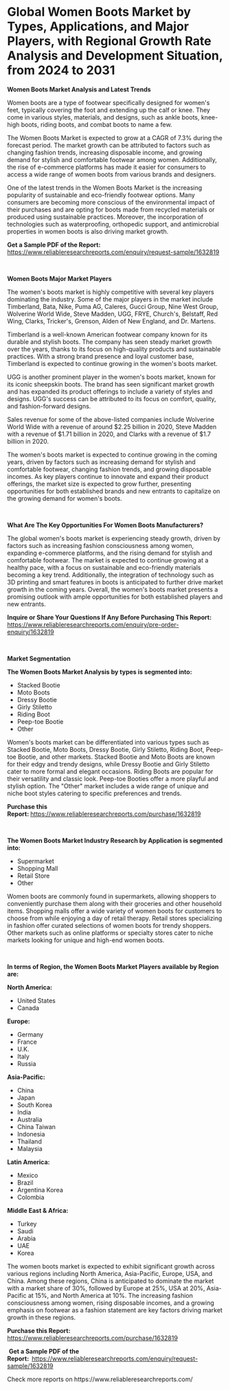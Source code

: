 <p><h1>Global Women Boots Market by Types, Applications, and Major Players, with Regional Growth Rate Analysis and Development Situation, from 2024 to 2031</h1></p><p><strong>Women Boots Market Analysis and Latest Trends</strong></p>
<p><p>Women boots are a type of footwear specifically designed for women's feet, typically covering the foot and extending up the calf or knee. They come in various styles, materials, and designs, such as ankle boots, knee-high boots, riding boots, and combat boots to name a few. </p><p>The Women Boots Market is expected to grow at a CAGR of 7.3% during the forecast period. The market growth can be attributed to factors such as changing fashion trends, increasing disposable income, and growing demand for stylish and comfortable footwear among women. Additionally, the rise of e-commerce platforms has made it easier for consumers to access a wide range of women boots from various brands and designers.</p><p>One of the latest trends in the Women Boots Market is the increasing popularity of sustainable and eco-friendly footwear options. Many consumers are becoming more conscious of the environmental impact of their purchases and are opting for boots made from recycled materials or produced using sustainable practices. Moreover, the incorporation of technologies such as waterproofing, orthopedic support, and antimicrobial properties in women boots is also driving market growth.</p></p>
<p><strong>Get a Sample PDF of the Report:&nbsp;</strong> <a href="https://www.reliableresearchreports.com/enquiry/request-sample/1632819">https://www.reliableresearchreports.com/enquiry/request-sample/1632819</a></p>
<p>&nbsp;</p>
<p><strong>Women Boots Major Market Players</strong></p>
<p><p>The women's boots market is highly competitive with several key players dominating the industry. Some of the major players in the market include Timberland, Bata, Nike, Puma AG, Caleres, Gucci Group, Nine West Group, Wolverine World Wide, Steve Madden, UGG, FRYE, Church's, Belstaff, Red Wing, Clarks, Tricker's, Grenson, Alden of New England, and Dr. Martens.</p><p>Timberland is a well-known American footwear company known for its durable and stylish boots. The company has seen steady market growth over the years, thanks to its focus on high-quality products and sustainable practices. With a strong brand presence and loyal customer base, Timberland is expected to continue growing in the women's boots market.</p><p>UGG is another prominent player in the women's boots market, known for its iconic sheepskin boots. The brand has seen significant market growth and has expanded its product offerings to include a variety of styles and designs. UGG's success can be attributed to its focus on comfort, quality, and fashion-forward designs.</p><p>Sales revenue for some of the above-listed companies include Wolverine World Wide with a revenue of around $2.25 billion in 2020, Steve Madden with a revenue of $1.71 billion in 2020, and Clarks with a revenue of $1.7 billion in 2020.</p><p>The women's boots market is expected to continue growing in the coming years, driven by factors such as increasing demand for stylish and comfortable footwear, changing fashion trends, and growing disposable incomes. As key players continue to innovate and expand their product offerings, the market size is expected to grow further, presenting opportunities for both established brands and new entrants to capitalize on the growing demand for women's boots.</p></p>
<p>&nbsp;</p>
<p><strong>What Are The Key Opportunities For Women Boots Manufacturers?</strong></p>
<p><p>The global women's boots market is experiencing steady growth, driven by factors such as increasing fashion consciousness among women, expanding e-commerce platforms, and the rising demand for stylish and comfortable footwear. The market is expected to continue growing at a healthy pace, with a focus on sustainable and eco-friendly materials becoming a key trend. Additionally, the integration of technology such as 3D printing and smart features in boots is anticipated to further drive market growth in the coming years. Overall, the women's boots market presents a promising outlook with ample opportunities for both established players and new entrants.</p></p>
<p><strong>Inquire or Share Your Questions If Any Before Purchasing This Report:</strong> <a href="https://www.reliableresearchreports.com/enquiry/pre-order-enquiry/1632819">https://www.reliableresearchreports.com/enquiry/pre-order-enquiry/1632819</a></p>
<p>&nbsp;</p>
<p><strong>Market Segmentation</strong></p>
<p><strong>The Women Boots Market Analysis by types is segmented into:</strong></p>
<p><ul><li>Stacked Bootie</li><li>Moto Boots</li><li>Dressy Bootie</li><li>Girly Stiletto</li><li>Riding Boot</li><li>Peep-toe Bootie</li><li>Other</li></ul></p>
<p><p>Women's boots market can be differentiated into various types such as Stacked Bootie, Moto Boots, Dressy Bootie, Girly Stiletto, Riding Boot, Peep-toe Bootie, and other markets. Stacked Bootie and Moto Boots are known for their edgy and trendy designs, while Dressy Bootie and Girly Stiletto cater to more formal and elegant occasions. Riding Boots are popular for their versatility and classic look. Peep-toe Booties offer a more playful and stylish option. The "Other" market includes a wide range of unique and niche boot styles catering to specific preferences and trends.</p></p>
<p><strong>Purchase this Report:&nbsp;</strong><a href="https://www.reliableresearchreports.com/purchase/1632819">https://www.reliableresearchreports.com/purchase/1632819</a></p>
<p>&nbsp;</p>
<p><strong>The Women Boots Market Industry Research by Application is segmented into:</strong></p>
<p><ul><li>Supermarket</li><li>Shopping Mall</li><li>Retail Store</li><li>Other</li></ul></p>
<p><p>Women boots are commonly found in supermarkets, allowing shoppers to conveniently purchase them along with their groceries and other household items. Shopping malls offer a wide variety of women boots for customers to choose from while enjoying a day of retail therapy. Retail stores specializing in fashion offer curated selections of women boots for trendy shoppers. Other markets such as online platforms or specialty stores cater to niche markets looking for unique and high-end women boots.</p></p>
<p>&nbsp;</p>
<p><strong>In terms of Region, the Women Boots Market Players available by Region are:</strong></p>
<p>
    <p> <strong> North America: </strong>
        <ul>
            <li>United States</li>
            <li>Canada</li>
        </ul>
        </p> 
    <p> <strong> Europe: </strong>
        <ul>
            <li>Germany</li>
            <li>France</li>
            <li>U.K.</li>
            <li>Italy</li>
            <li>Russia</li>
        </ul>
        </p> 
    <p> <strong> Asia-Pacific: </strong>
        <ul>
            <li>China</li>
            <li>Japan</li>
            <li>South Korea</li>
            <li>India</li>
            <li>Australia</li>
            <li>China Taiwan</li>
            <li>Indonesia</li>
            <li>Thailand</li>
            <li>Malaysia</li>
        </ul>
        </p> 
    <p> <strong> Latin America: </strong>
        <ul>
            <li>Mexico</li>
            <li>Brazil</li>
            <li>Argentina Korea</li>
            <li>Colombia</li>
        </ul>
        </p> 
    <p> <strong> Middle East & Africa: </strong>
        <ul>
            <li>Turkey</li>
            <li>Saudi</li>
            <li>Arabia</li>
            <li>UAE</li>
            <li>Korea</li>
        </ul>
    </p>
    </p>
<p><p>The women boots market is expected to exhibit significant growth across various regions including North America, Asia-Pacific, Europe, USA, and China. Among these regions, China is anticipated to dominate the market with a market share of 30%, followed by Europe at 25%, USA at 20%, Asia-Pacific at 15%, and North America at 10%. The increasing fashion consciousness among women, rising disposable incomes, and a growing emphasis on footwear as a fashion statement are key factors driving market growth in these regions.</p></p>
<p><strong>Purchase this Report: </strong><a href="https://www.reliableresearchreports.com/purchase/1632819">https://www.reliableresearchreports.com/purchase/1632819</a></p>
<p>&nbsp;<strong>Get a Sample PDF of the Report:&nbsp;&nbsp;</strong><a href="https://www.reliableresearchreports.com/enquiry/request-sample/1632819">https://www.reliableresearchreports.com/enquiry/request-sample/1632819</a></p>
<p><strong></strong></p>
<p>Check more reports on https://www.reliableresearchreports.com/</p>